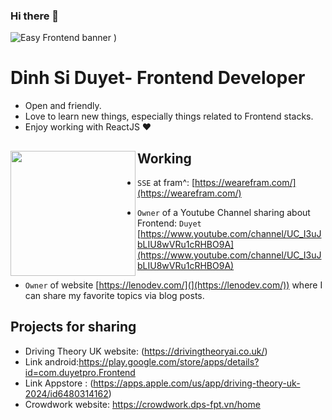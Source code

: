 ### Hi there 👋
![Easy Frontend banner](https://cdn.dribbble.com/userupload/14212710/file/original-66dea0af4668c1b24237b52507c2a399.png?resize=752x)
)

# Dinh Si Duyet- Frontend Developer

- Open and friendly.
- Love to learn new things, especially things related to Frontend stacks.
- Enjoy working with ReactJS ❤

## Working <a href="https://github.com/DuyetQB/DuyetQB"><img align="left" width="auto" height="200" src="https://res.cloudinary.com/kimwy/image/upload/v1598840300/easyfrontend/programming_hgngx9.png"></a>

- `SSE` at fram^: [https://wearefram.com/](https://wearefram.com/)

- `Owner` of a  Youtube Channel sharing about Frontend: `Duyet` [https://www.youtube.com/channel/UC_I3uJbLIU8wVRu1cRHBO9A](https://www.youtube.com/channel/UC_I3uJbLIU8wVRu1cRHBO9A)
- `Owner` of website [https://lenodev.com/](](https://lenodev.com/)) where I can share my favorite topics via blog posts.

## Projects for sharing

- Driving Theory UK website: (https://drivingtheoryai.co.uk/)
- Link android:https://play.google.com/store/apps/details?id=com.duyetpro.Frontend
- Link Appstore : (https://apps.apple.com/us/app/driving-theory-uk-2024/id6480314162)
- Crowdwork website: https://crowdwork.dps-fpt.vn/home



<!--
**DuyetQB/DuyetQB** is a ✨ _special_ ✨ repository because its `README.md` (this file) appears on your GitHub profile.

Here are some ideas to get you started:

- 🔭 I’m currently working on ...
- 🌱 I’m currently learning ...
- 👯 I’m looking to collaborate on ...
- 🤔 I’m looking for help with ...
- 💬 Ask me about ...
- 📫 How to reach me: ...
- 😄 Pronouns: ...
- ⚡ Fun fact: ...
-->
